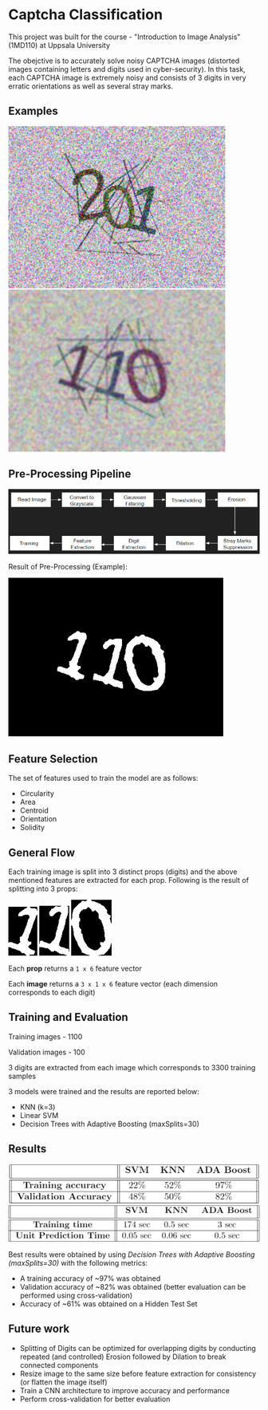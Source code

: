 # Captcha Classification
This project was built for the course - "Introduction to Image Analysis" (1MD110) at Uppsala University

The obejctive is to accurately solve noisy CAPTCHA images (distorted images containing letters and digits used in cyber-security). In this task, each CAPTCHA image is extremely noisy and consists of 3 digits in very erratic orientations as well as several stray marks.

## Examples
![Example 1](https://github.com/hasnainroopawalla/Captcha-Classification/blob/main/images/ex1.png)
![Example 2](https://github.com/hasnainroopawalla/Captcha-Classification/blob/main/images/ex2.png)


## Pre-Processing Pipeline
![Pipeline](https://github.com/hasnainroopawalla/Captcha-Classification/blob/main/images/pipeline.PNG)

Result of Pre-Processing (Example):

![Pre-processing example](https://github.com/hasnainroopawalla/Captcha-Classification/blob/main/images/op1.png)

## Feature Selection
The set of features used to train the model are as follows:
* Circularity
* Area
* Centroid
* Orientation
* Solidity


## General Flow
Each training image is split into 3 distinct props (digits) and the above mentioned features are extracted for each prop. Following is the result of splitting into 3 props:

![Prop 1](https://github.com/hasnainroopawalla/Captcha-Classification/blob/main/images/p1.png)
![Prop 1](https://github.com/hasnainroopawalla/Captcha-Classification/blob/main/images/p2.png)
![Prop 1](https://github.com/hasnainroopawalla/Captcha-Classification/blob/main/images/p3.png)

Each **prop** returns a `1 x 6` feature vector

Each **image** returns a `3 x 1 x 6` feature vector (each dimension corresponds to each digit)

## Training and Evaluation
Training images - 1100

Validation images - 100

3 digits are extracted from each image which corresponds to 3300 training samples

3 models were trained and the results are reported below:
* KNN (k=3)
* Linear SVM
* Decision Trees with Adaptive Boosting (maxSplits=30)

## Results
![Results 1](https://github.com/hasnainroopawalla/Captcha-Classification/blob/main/images/results.PNG)
![Results 2](https://github.com/hasnainroopawalla/Captcha-Classification/blob/main/images/results2.PNG)

Best results were obtained by using *Decision Trees with Adaptive Boosting (maxSplits=30)* with the following metrics:

* A training accuracy of ~97% was obtained
* Validation accuracy of ~82% was obtained (better evaluation can be performed using cross-validation)
* Accuracy of ~61% was obtained on a Hidden Test Set

## Future work
* Splitting of Digits can be optimized for overlapping digits by conducting repeated (and controlled) Erosion followed by Dilation to break connected components
* Resize image to the same size before feature extraction for consistency (or flatten the image itself)
* Train a CNN architecture to improve accuracy and performance
* Perform cross-validation for better evaluation
